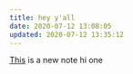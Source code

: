 ```yaml
---
title: hey y'all
date: 2020-07-12 13:08:05
updated: 2020-07-12 13:35:12
---
```



[This](/This) is a new note hi one
